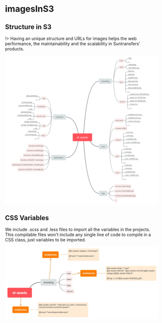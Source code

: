 # imagesInS3

## Structure in S3

!&gt; Having an unique structure and URLs for images helps the web performance, the maintainability and the scalability in Suntransfers' products.

![Assets](../.gitbook/assets/assetsarchitecture.png)

## CSS Variables

We include .scss and .less files to import all the variables in the projects. This compilable files won't include any single line of code to compile in a CSS class, just variables to be imported.

![Variables CSS](../.gitbook/assets/assetscssvariables.jpg)

